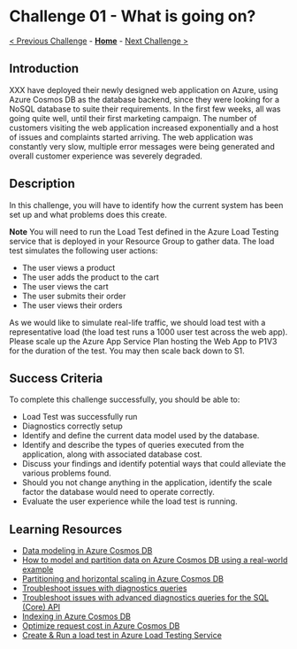 # Challenge 01 - What is going on?

[< Previous Challenge](./Challenge-00.md) - **[Home](../README.md)** - [Next Challenge >](./Challenge-02.md)

## Introduction

XXX have deployed their newly designed web application on Azure, using Azure Cosmos DB as the database backend, since they were looking for a NoSQL database to suite their requirements.  In the first few weeks, all was going quite well, until their first marketing campaign. The number of customers visiting the web application increased exponentially and a host of issues and complaints started arriving. The web application was constantly very slow, multiple error messages were being generated and overall customer experience was severely degraded.

## Description

In this challenge, you will have to identify how the current system has been set up and what problems does this create.

**Note** You will need to run the Load Test defined in the Azure Load Testing service that is deployed in your Resource Group to gather data. The load test simulates the following user actions:
- The user views a product
- The user adds the product to the cart
- The user views the cart
- The user submits their order
- The user views their orders

As we would like to simulate real-life traffic, we should load test with a representative load (the load test runs a 1000 user test across the web app). Please scale up the Azure App Service Plan hosting the Web App to P1V3 for the duration of the test. You may then scale back down to S1.


## Success Criteria

To complete this challenge successfully, you should be able to:
- Load Test was successfully run
- Diagnostics correctly setup
- Identify and define the current data model used by the database.
- Identify and describe the types of queries executed from the application, along with associated database cost.
- Discuss your findings and identify potential ways that could alleviate the various problems found.
- Should you not change anything in the application, identify the scale factor the database would need to operate correctly.
- Evaluate the user experience while the load test is running.

## Learning Resources


- [Data modeling in Azure Cosmos DB](https://docs.microsoft.com/en-us/azure/cosmos-db/sql/modeling-data)
- [How to model and partition data on Azure Cosmos DB using a real-world example](https://docs.microsoft.com/en-us/azure/cosmos-db/sql/how-to-model-partition-example)
- [Partitioning and horizontal scaling in Azure Cosmos DB](https://docs.microsoft.com/en-us/azure/cosmos-db/partitioning-overview)
- [Troubleshoot issues with diagnostics queries](https://docs.microsoft.com/en-us/azure/cosmos-db/cosmosdb-monitor-logs-basic-queries)
- [Troubleshoot issues with advanced diagnostics queries for the SQL (Core) API](https://docs.microsoft.com/en-us/azure/cosmos-db/cosmos-db-advanced-queries)
- [Indexing in Azure Cosmos DB](https://docs.microsoft.com/en-us/azure/cosmos-db/index-overview)
- [Optimize request cost in Azure Cosmos DB](https://docs.microsoft.com/en-us/azure/cosmos-db/optimize-cost-reads-writes)
- [Create & Run a load test in Azure Load Testing Service](https://docs.microsoft.com/en-us/azure/load-testing/quickstart-create-and-run-load-test)
